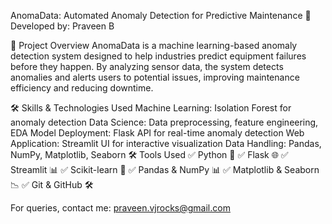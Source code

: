 AnomaData: Automated Anomaly Detection for Predictive Maintenance
👤 Developed by: Praveen B

📌 Project Overview
AnomaData is a machine learning-based anomaly detection system designed to help industries predict equipment failures before they happen. By analyzing sensor data, the system detects anomalies and alerts users to potential issues, improving maintenance efficiency and reducing downtime.

🛠️ Skills & Technologies Used
Machine Learning: Isolation Forest for anomaly detection
Data Science: Data preprocessing, feature engineering, EDA
Model Deployment: Flask API for real-time anomaly detection
Web Application: Streamlit UI for interactive visualization
Data Handling: Pandas, NumPy, Matplotlib, Seaborn
🛠️ Tools Used
✅ Python 🐍
✅ Flask 🌐
✅ Streamlit 📊
✅ Scikit-learn 🤖
✅ Pandas & NumPy 📊
✅ Matplotlib & Seaborn 📉
✅ Git & GitHub 🛠️

For queries, contact me: praveen.vjrocks@gmail.com 
